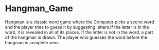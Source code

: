 # Hangman_Game
Hangman is a classic word game where the Computer picks a secret word and the player tries to guess it by suggesting letters.If the letter is in the word, it is revealed in all of its places. If the letter is not in the word, a part of the hangman is drawn. The player who guesses the word before the hangman is complete wins.
